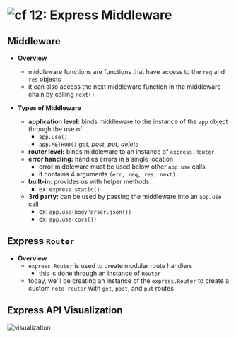 ![cf](http://i.imgur.com/7v5ASc8.png) 12: Express Middleware
=====================================

## Middleware
  * **Overview**
    * middleware functions are functions that have access to the `req` and `res` objects
    * it can also access the next middleware function in the middleware chain by calling `next()`

  * **Types of Middleware**
    * **application level:** binds middleware to the instance of the `app` object through the use of:
      * `app.use()`
      * `app.METHOD()` *get, post, put, delete*
    * **router level:** binds middleware to an instance of `express.Router`
    * **error handling:** handles errors in a single location
      * error middleware must be used below other `app.use` calls
      * it contains 4 arguments `(err, req, res, next)`
    * **built-in:** provides us with helper methods
      * ex: `express.static()`
    * **3rd party:** can be used by passing the middleware into an `app.use` call
      * ex: `app.use(bodyParser.json())`
      * ex: `app.use(cors())`

## Express `Router`
  * **Overview**
    * `express.Router` is used to create modular route handlers
      * this is done through an instance of `Router`
    * today, we'll be creating an instance of the `express.Router` to create a custom `note-router` with `get`, `post`, and `put` routes

## Express API Visualization
  ![visualization](https://s3-us-west-2.amazonaws.com/s.cdpn.io/154088/express-api.png)
